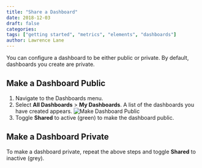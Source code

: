 ```yaml
---
title: "Share a Dashboard"
date: 2018-12-03
draft: false
categories:
tags: ["getting started", "metrics", "elements", "dashboards"]
author: Lawrence Lane
---
```


You can configure a dashboard to be either public or private. By default, dashboards you create are private.

## Make a Dashboard Public
1. Navigate to the Dashboards menu.
2. Select **All Dashboards** > **My Dashboards**. A list of the dashboards you have created appears.
![Make Dashboard Public](/images/share-dashboard/make-dashboard-public.png)
3. Toggle **Shared** to active (green) to make the dashboard public.

## Make a Dashboard Private
To make a dashboard private, repeat the above steps and toggle **Shared** to inactive (grey).
